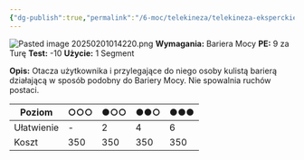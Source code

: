 ```yaml
---
{"dg-publish":true,"permalink":"/6-moc/telekineza/telekineza-eksperckie/oslona/","dgPassFrontmatter":true}
---
```


![Pasted image 20250201014220.png](/img/user/6%20Obrazy/Pasted%20image%2020250201014220.png)
**Wymagania:** Bariera Mocy
**PE:** 9 za Turę
**Test:** -10
**Użycie:** 1 Segment

**Opis:** Otacza użytkownika i przylegające do niego osoby kulistą barierą działającą w sposób podobny do Bariery Mocy. Nie spowalnia ruchów postaci.

| Poziom     | ○○○ | ●○○ | ●●○ | ●●● |
| ---------- | --- | --- | --- | --- |
| Ułatwienie | -   | 2   | 4   | 6   |
| Koszt      | 350 | 350 | 350 | 350 |